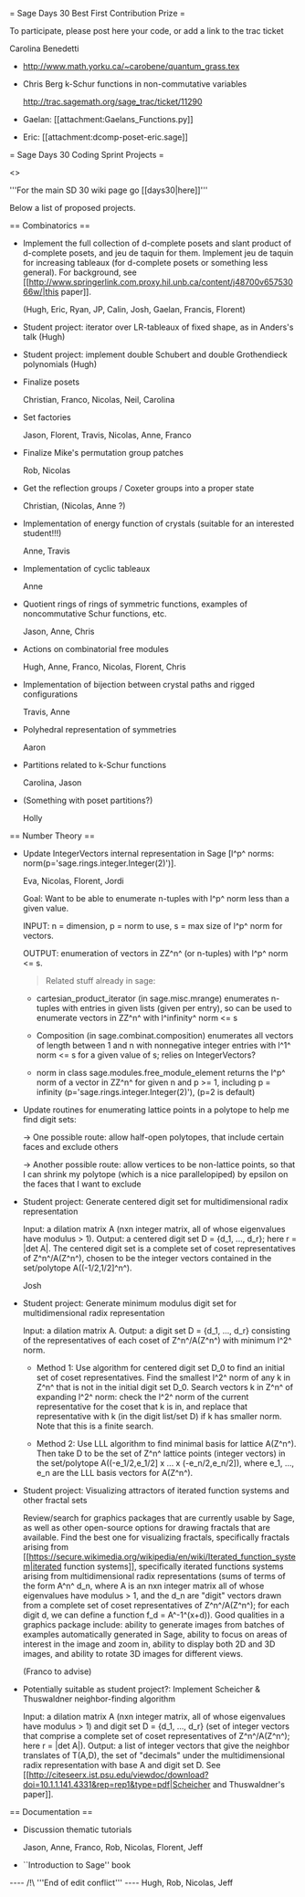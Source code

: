 = Sage Days 30 Best First Contribution Prize =

To participate, please post here your code, or add a link to the trac ticket

Carolina Benedetti

* http://www.math.yorku.ca/~carobene/quantum_grass.tex

* Chris Berg
k-Schur functions in non-commutative variables

  http://trac.sagemath.org/sage_trac/ticket/11290

* Gaelan: [[attachment:Gaelans_Functions.py]]

* Eric: [[attachment:dcomp-poset-eric.sage]]

= Sage Days 30 Coding Sprint Projects =

<<TableOfContents>>


'''For the main SD 30 wiki page go [[days30|here]]'''

Below a list of proposed projects.

== Combinatorics ==

* Implement the full collection of d-complete posets and slant product of d-complete posets, and jeu de taquin for them.  Implement jeu de taquin for increasing tableaux (for d-complete posets or something less general).  For background, see 
[[http://www.springerlink.com.proxy.hil.unb.ca/content/j48700v65753066w/|this paper]].

  (Hugh, Eric, Ryan, JP, Calin, Josh, Gaelan, Francis, Florent)

* Student project: iterator over LR-tableaux of fixed shape, as in Anders's talk (Hugh)

* Student project: implement double Schubert and double Grothendieck polynomials (Hugh)

* Finalize posets

  Christian, Franco, Nicolas, Neil, Carolina

* Set factories

  Jason, Florent, Travis, Nicolas, Anne, Franco

* Finalize Mike's permutation group patches

  Rob, Nicolas

* Get the reflection groups / Coxeter groups into a proper state

  Christian, (Nicolas, Anne ?)

* Implementation of energy function of crystals (suitable for an interested student!!!)

  Anne, Travis

* Implementation of cyclic tableaux

  Anne

* Quotient rings of rings of symmetric functions, examples of noncommutative Schur functions, etc.

  Jason, Anne, Chris

* Actions on combinatorial free modules

  Hugh, Anne, Franco, Nicolas, Florent, Chris

* Implementation of bijection between crystal paths and rigged configurations

   Travis, Anne

* Polyhedral representation of symmetries

  Aaron

* Partitions related to k-Schur functions

  Carolina, Jason

* (Something with poset partitions?)

  Holly

== Number Theory ==

* Update IntegerVectors internal representation in Sage [l^p^ norms: norm(p='sage.rings.integer.Integer(2)')].

  Eva, Nicolas, Florent, Jordi

  Goal: Want to be able to enumerate n-tuples with l^p^ norm less than a given value.  

  INPUT: n = dimension, p = norm to use, s = max size of l^p^ norm for vectors.  

  OUTPUT: enumeration of vectors in ZZ^n^ (or n-tuples) with l^p^ norm <= s.


  > Related stuff already in sage:

    - cartesian_product_iterator (in sage.misc.mrange) enumerates n-tuples with entries in given lists (given per entry), so can be used to enumerate vectors in ZZ^n^ with l^infinity^ norm <= s

    - Composition (in sage.combinat.composition) enumerates all vectors of length between 1 and n with nonnegative integer entries with l^1^ norm <= s for a given value of s; relies on IntegerVectors?

    - norm in class sage.modules.free_module_element returns the l^p^ norm of a vector in ZZ^n^ for given n and p >= 1, including p = infinity (p='sage.rings.integer.Integer(2)'), (p=2 is default)

* Update routines for enumerating lattice points in a polytope to help me find digit sets:

  -> One possible route: allow half-open polytopes, that include certain faces and exclude others

  -> Another possible route: allow vertices to be non-lattice points, so that I can shrink my polytope (which is a nice parallelopiped) by epsilon on the faces that I want to exclude


* Student project: Generate centered digit set for multidimensional radix representation

  Input: a dilation matrix A (nxn integer matrix, all of whose eigenvalues have modulus > 1).  Output: a centered digit set D = {d_1, ..., d_r}; here r = |det A|.  The centered digit set is a complete set of coset representatives of Z^n^/A(Z^n^), chosen to be the integer vectors contained in the set/polytope A((-1/2,1/2]^n^).

  Josh

* Student project: Generate minimum modulus digit set for multidimensional radix representation

  Input: a dilation matrix A.  Output: a digit set D = {d_1, ..., d_r} consisting of the representatives of each coset of Z^n^/A(Z^n^) with minimum l^2^ norm.

  - Method 1: Use algorithm for centered digit set D_0 to find an initial set of coset representatives.  Find the smallest l^2^ norm of any k in Z^n^ that is not in the initial digit set D_0.  Search vectors k in Z^n^ of expanding l^2^ norm: check the l^2^ norm of the current representative for the coset that k is in, and replace that representative with k (in the digit list/set D) if k has smaller norm.  Note that this is a finite search.

  - Method 2: Use LLL algorithm to find minimal basis for lattice A(Z^n^).  Then take D to be the set of Z^n^ lattice points (integer vectors) in the set/polytope A((-e_1/2,e_1/2] x ... x (-e_n/2,e_n/2]), where e_1, ..., e_n are the LLL basis vectors for A(Z^n^).

* Student project: Visualizing attractors of iterated function systems and other fractal sets

  Review/search for graphics packages that are currently usable by Sage, as well as other open-source options for drawing fractals that are available.  Find the best one for visualizing fractals, specifically fractals arising from [[https://secure.wikimedia.org/wikipedia/en/wiki/Iterated_function_system|iterated function systems]], specifically iterated functions systems arising from multidimensional radix representations (sums of terms of the form A^n^ d_n, where A is an nxn integer matrix all of whose eigenvalues have modulus > 1, and the d_n are "digit" vectors drawn from a complete set of coset representatives of Z^n^/A(Z^n^); for each digit d, we can define a function f_d = A^-1^(x+d)).  Good qualities in a graphics package include: ability to generate images from batches of examples automatically generated in Sage, ability to focus on areas of interest in the image and zoom in, ability to display both 2D and 3D images, and ability to rotate 3D images for different views.

  (Franco to advise)

* Potentially suitable as student project?: Implement Scheicher & Thuswaldner neighbor-finding algorithm

  Input: a dilation matrix A (nxn integer matrix, all of whose eigenvalues have modulus > 1) and digit set D = {d_1, ..., d_r} (set of integer vectors that comprise a complete set of coset representatives of Z^n^/A(Z^n^); here r = |det A|).  Output: a list of integer vectors that give the neighbor translates of T(A,D), the set of "decimals" under the multidimensional radix representation with base A and digit set D.  See [[http://citeseerx.ist.psu.edu/viewdoc/download?doi=10.1.1.141.4331&rep=rep1&type=pdf|Scheicher and Thuswaldner's paper]].

== Documentation ==

* Discussion thematic tutorials

  Jason, Anne, Franco, Rob, Nicolas, Florent, Jeff

* ``Introduction to Sage'' book


---- /!\ '''End of edit conflict''' ----
  Hugh, Rob, Nicolas, Jeff
